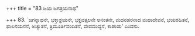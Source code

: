 +++
title = "83 ಜಯ ಜಗತ್ರಯನಾಥ"

+++
83. `ಜಗನ್ನಾಥನೇ, ಭಕ್ತಾಶ್ರಯನೇ, ಭಕ್ತವತ್ಸಲನೇ ಅನಂತನೇ, ಮದನಹರನಾದ ಮಹಾದೇವನೆ, ಭಯರಹಿತನೆ, ಫಾಲನಯನನೆ, ಅಚ್ಯುತನೆ, ತ್ರಿಮೂರ್ತಿವಂದಿತನೆ, ವೇದವಂದ್ಯನೆ, ಕಾಪಾಡು' ಎಂದನು.